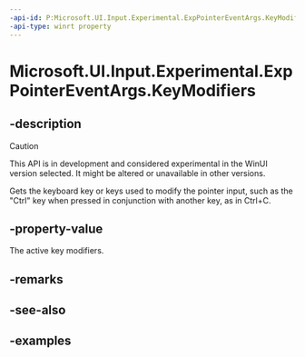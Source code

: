 ```yaml
---
-api-id: P:Microsoft.UI.Input.Experimental.ExpPointerEventArgs.KeyModifiers
-api-type: winrt property
---
```


# Microsoft.UI.Input.Experimental.ExpPointerEventArgs.KeyModifiers

<!--
public Windows.System.VirtualKeyModifiers KeyModifiers { get; }
-->

## -description

> [!CAUTION]
> This API is in development and considered experimental in the WinUI version selected. It might be altered or unavailable in other versions.

Gets the keyboard key or keys used to modify the pointer input, such as the "Ctrl" key when pressed in conjunction with another key, as in Ctrl+C.

## -property-value

The active key modifiers.

## -remarks

## -see-also

## -examples
